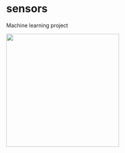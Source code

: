 # sensors
Machine learning project

<img src="https://github.com/mterczynski/sensors/assets/projectPreview.gif" width="300" height="300">
